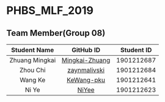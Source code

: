 # PHBS_MLF_2019

## Team Member(Group 08)

Student Name | GitHub ID | Student ID
:---------:  |:---------:|:---------:
Zhuang Mingkai| [Mingkai-Zhuang](http://github.com/Mingkai-Zhuang/PHBS_MLF_2019/) |1901212687
Zhou Chi|[zaynmalivski](http://github.com/zaynmalivski/PHBS_MLF_2019/) | 1901212684
Wang Ke|[KeWang-pku](http://github.com/KeWang-pku/) | 1901212641
Ni Ye|[NiYee](http://github.com/NiYee/) | 1901212623

